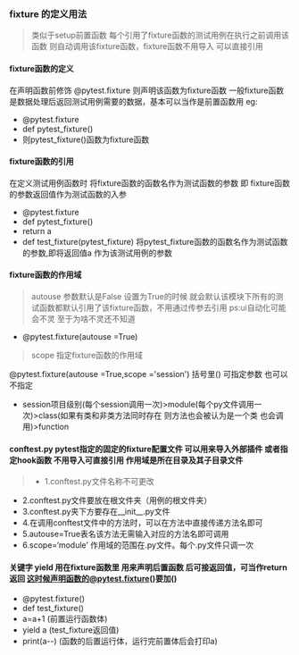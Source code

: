 ### fixture 的定义用法

> 类似于setup前置函数 每个引用了fixture函数的测试用例在执行之前调用该函数
> 则自动调用该fixture函数，fixture函数不用导入 可以直接引用 

#### fixture函数的定义
在声明函数前修饰 @pytest.fixture 则声明该函数为fixture函数 
一般fixture函数是数据处理后返回测试用例需要的数据，基本可以当作是前置函数用
eg: 
- @pytest.fixture
- def pytest_fixture() 
- 则pytest_fixture()函数为fixture函数
#### fixture函数的引用
在定义测试用例函数时 将fixture函数的函数名作为测试函数的参数 即 fixture函数的参数返回值作为测试函数的入参
- @pytest.fixture
- def pytest_fixture()
-   return a  
- def test_fixture(pytest_fixture)  将pytest_fixture函数的函数名作为测试函数的参数,即将返回值a 作为该测试用例的参数
#### fixture函数的作用域
> autouse 参数默认是False 设置为True的时候 就会默认该模块下所有的测试函数都默认引用了该fixture函数，不用通过传参去引用
> ps:ui自动化可能会不灵 至于为啥不灵还不知道

- @pytest.fixture(autouse =True)

> scope 指定fixture函数的作用域 

@pytest.fixture(autouse =True,scope ='session') 括号里() 可指定参数 也可以不指定

- session项目级别(每个session调用一次)>module(每个py文件调用一次)>class(如果有类和非类方法同时存在 
  则方法也会被认为是一个类 也会调用)>function

#### conftest.py  pytest指定的固定的fixture配置文件 可以用来导入外部插件 或者指定hook函数 不用导入可直接引用 作用域是所在目录及其子目录文件
>- 1.conftest.py文件名称不可更改
- 2.conftest.py文件要放在根文件夹（用例的根文件夹）
- 3.conftest.py夹下方要存在__init__.py文件
- 4.在调用conftest文件中的方法时，可以在方法中直接传递方法名即可
- 5.autouse=True表名该方法无需输入对应的方法名即可调用
- 6.scope=‘module’ 作用域的范围在.py文件。每个.py文件只调一次

#### 关键字 yield 用在fixture函数里 用来声明后置函数 后可接返回值，可当作return返回  这时候声明函数的@pytest.fixture()要加()
- @pytest.fixture()
- def test_fixture()
-   a=a+1 (前置运行函数体)
-    yield a (test_fixture返回值)
-    print(a--) (函数的后置运行体，运行完前置体后会打印a)


